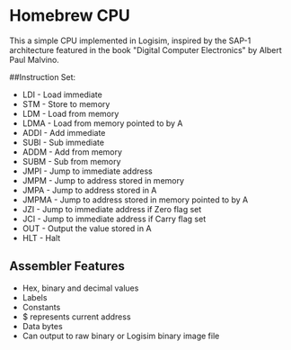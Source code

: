 # Homebrew CPU
This a simple CPU implemented in Logisim, inspired by the SAP-1 architecture featured in the book "Digital Computer Electronics" by Albert Paul Malvino.

##Instruction Set:
* LDI   -  Load immediate
* STM   -  Store to memory
* LDM   -  Load from memory
* LDMA  -  Load from memory pointed to by A
* ADDI  -  Add immediate
* SUBI  -  Sub immediate
* ADDM  -  Add from memory
* SUBM  -  Sub from memory
* JMPI  -  Jump to immediate address
* JMPM  -  Jump to address stored in memory
* JMPA  -  Jump to address stored in A
* JMPMA -  Jump to address stored in memory pointed to by A
* JZI   -  Jump to immediate address if Zero flag set
* JCI   -  Jump to immediate address if Carry flag set
* OUT   -  Output the value stored in A
* HLT   -  Halt

## Assembler Features
* Hex, binary and decimal values
* Labels
* Constants
* $ represents current address
* Data bytes
* Can output to raw binary or Logisim binary image file
